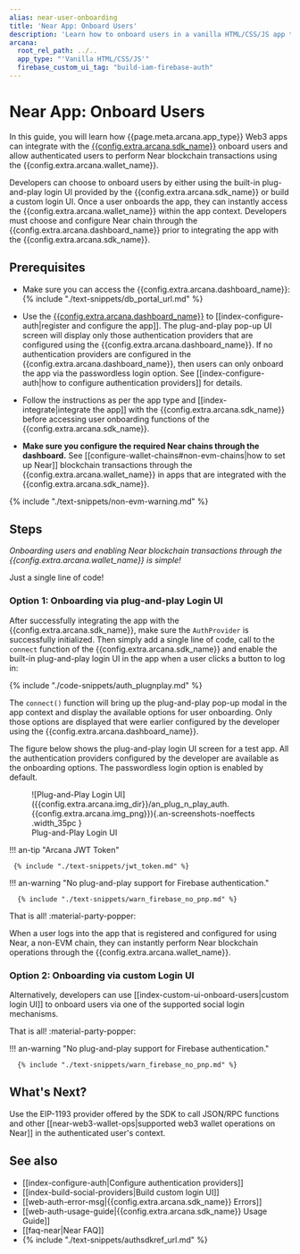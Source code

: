 ```yaml
---
alias: near-user-onboarding
title: 'Near App: Onboard Users'
description: 'Learn how to onboard users in a vanilla HTML/CSS/JS app that integrates with the Arcana Auth SDK through plug-and-play login UI and allow authenticated users to perform Near blockchain operations using the Arcana wallet.'
arcana:
  root_rel_path: ../..
  app_type: "'Vanilla HTML/CSS/JS'"
  firebase_custom_ui_tag: "build-iam-firebase-auth"
---
```


# Near App: Onboard Users

In this guide, you will learn how {{page.meta.arcana.app_type}} Web3 apps can integrate with the [{{config.extra.arcana.sdk_name}}]({{page.meta.arcana.root_rel_path}}/concepts/authsdk.md) onboard users and allow authenticated users to perform Near blockchain transactions using the {{config.extra.arcana.wallet_name}}.

Developers can choose to onboard users by either using the built-in plug-and-play login UI provided by the {{config.extra.arcana.sdk_name}} or build a custom login UI. Once a user onboards the app, they can instantly access the {{config.extra.arcana.wallet_name}} within the app context. Developers must choose and configure Near chain through the {{config.extra.arcana.dashboard_name}} prior to integrating the app with the {{config.extra.arcana.sdk_name}}.

## Prerequisites

* Make sure you can access the {{config.extra.arcana.dashboard_name}}: {% include "./text-snippets/db_portal_url.md" %}

* Use the [{{config.extra.arcana.dashboard_name}}]({{page.meta.arcana.root_rel_path}}/concepts/dashboard.md) to [[index-configure-auth|register and configure the app]]. The plug-and-play pop-up UI screen will display only those authentication providers that are configured using the {{config.extra.arcana.dashboard_name}}.  If no authentication providers are configured in the {{config.extra.arcana.dashboard_name}}, then users can only onboard the app via the passwordless login option. See [[index-configure-auth|how to configure authentication providers]] for details.
  
* Follow the instructions as per the app type and [[index-integrate|integrate the app]] with the {{config.extra.arcana.sdk_name}} before accessing user onboarding functions of the {{config.extra.arcana.sdk_name}}.

* **Make sure you configure the required Near chains through the dashboard.** See [[configure-wallet-chains#non-evm-chains|how to set up Near]] blockchain transactions through the {{config.extra.arcana.wallet_name}} in apps that are integrated with the {{config.extra.arcana.sdk_name}}.

{% include "./text-snippets/non-evm-warning.md" %}

## Steps

*Onboarding users and enabling Near blockchain transactions through the {{config.extra.arcana.wallet_name}} is simple!*

Just a single line of code!

### Option 1: Onboarding via plug-and-play Login UI

After successfully integrating the app with the {{config.extra.arcana.sdk_name}}, make sure the `AuthProvider` is successfully initialized. Then simply add a single line of code, call to the `connect` function of the {{config.extra.arcana.sdk_name}} and enable the built-in plug-and-play login UI in the app when a user clicks a button to log in:

{% include "./code-snippets/auth_plugnplay.md" %}

The `connect()` function will bring up the plug-and-play pop-up modal in the app context and display the available options for user onboarding. Only those options are displayed that were earlier configured by the developer using the {{config.extra.arcana.dashboard_name}}.

The figure below shows the plug-and-play login UI screen for a test app. All the authentication providers configured by the developer are available as the onboarding options. The passwordless login option is enabled by default.

<figure markdown="span">
  ![Plug-and-Play Login UI]({{config.extra.arcana.img_dir}}/an_plug_n_play_auth.{{config.extra.arcana.img_png}}){.an-screenshots-noeffects .width_35pc }
  <figcaption>Plug-and-Play Login UI</figcaption>
</figure>

!!! an-tip "Arcana JWT Token"

     {% include "./text-snippets/jwt_token.md" %}

!!! an-warning "No plug-and-play support for Firebase authentication."

      {% include "./text-snippets/warn_firebase_no_pnp.md" %}

That is all! :material-party-popper:

When a user logs into the app that is registered and configured for using Near, a non-EVM chain, they can instantly perform Near blockchain operations through the {{config.extra.arcana.wallet_name}}.

### Option 2: Onboarding via custom Login UI

Alternatively, developers can use [[index-custom-ui-onboard-users|custom login UI]] to onboard users via one of the supported social login mechanisms.

That is all! :material-party-popper:

!!! an-warning "No plug-and-play support for Firebase authentication."

      {% include "./text-snippets/warn_firebase_no_pnp.md" %}

## What's Next?

Use the EIP-1193 provider offered by the SDK to call JSON/RPC functions and other [[near-web3-wallet-ops|supported web3 wallet operations on Near]] in the authenticated user's context.

## See also

* [[index-configure-auth|Configure authentication providers]]
* [[index-build-social-providers|Build custom login UI]]
* [[web-auth-error-msg|{{config.extra.arcana.sdk_name}} Errors]]
* [[web-auth-usage-guide|{{config.extra.arcana.sdk_name}} Usage Guide]]
* [[faq-near|Near FAQ]]
* {% include "./text-snippets/authsdkref_url.md" %}
